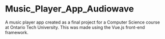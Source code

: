 # Music_Player_App_Audiowave
A music player app created as a final project for a Computer Science course at Ontario Tech University. This was made using the Vue.js front-end framework.

